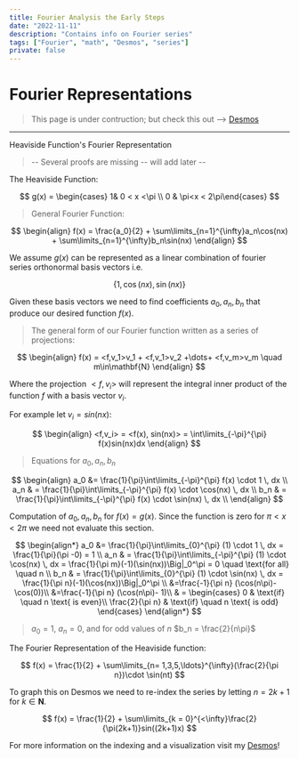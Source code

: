 ```yaml
---
title: Fourier Analysis the Early Steps
date: "2022-11-11"
description: "Contains info on Fourier series"
tags: ["Fourier", "math", "Desmos", "series"]
private: false
---
```


# Fourier Representations

> This page is under contruction; but check this out --> [Desmos](https://www.desmos.com/calculator/mdtszxxhg4)

---

Heaviside Function's Fourier Representation

> -- Several proofs are missing -- will add later --

The Heaviside Function:

$$
g(x) = \begin{cases} 1& 0 < x <\pi \\ 0 & \pi<x < 2\pi\end{cases}
$$

> General Fourier Function:

$$
\begin{align}
f(x) = \frac{a_0}{2} + \sum\limits_{n=1}^{\infty}a_n\cos(nx) + \sum\limits_{n=1}^{\infty}b_n\sin(nx)
\end{align}
$$

We assume $g(x)$ can be represented as a linear combination of fourier series orthonormal basis vectors i.e.

$$
\{1,\cos(nx),\sin(nx)\}
$$

Given these basis vectors we need to find coefficients $a_0, a_n, b_n$ that produce our desired function $f(x)$.

> The general form of our Fourier function written as a series of projections:

$$
\begin{align}
    f(x) = <f,v_1>v_1 + <f,v_1>v_2 +\dots+ <f,v_m>v_m \quad m\in\mathbf{N}
\end{align}
$$

Where the projection $<f,v_i>$ will represent the integral inner product of the function $f$ with a basis vector $v_i$.

For example let $v_i = sin(nx)$:

$$
\begin{align}
    <f,v_i> = <f(x), sin(nx)> = \int\limits_{-\pi}^{\pi} f(x)sin(nx)dx
\end{align}
$$

> Equations for $a_0, a_n, b_n$

$$
\begin{align}
    a_0 &= \frac{1}{\pi}\int\limits_{-\pi}^{\pi} f(x) \cdot 1 \, dx \\
    a_n & = \frac{1}{\pi}\int\limits_{-\pi}^{\pi} f(x) \cdot \cos(nx) \, dx \\
    b_n & = \frac{1}{\pi}\int\limits_{-\pi}^{\pi} f(x) \cdot \sin(nx) \, dx \\
\end{align}
$$

Computation of $a_0, a_n, b_n$ for $f(x) = g(x)$. Since the function is zero for $\pi<x<2\pi$ we need not evaluate this section.

$$
\begin{align*}
    a_0 &= \frac{1}{\pi}\int\limits_{0}^{\pi} (1) \cdot 1 \, dx = \frac{1}{\pi}(\pi -0) = 1 \\
    a_n & = \frac{1}{\pi}\int\limits_{-\pi}^{\pi} (1) \cdot \cos(nx) \, dx
     = \frac{1}{\pi m}(-1)(\sin(nx))\Big|_0^\pi
     = 0 \quad \text{for all} \quad n \\
    b_n & = \frac{1}{\pi}\int\limits_{0}^{\pi} (1) \cdot \sin(nx) \, dx
     = \frac{1}{\pi n}(-1)(\cos(nx))\Big|_0^\pi \\
     &=\frac{-1}{\pi n} (\cos(n\pi)- \cos(0))\\
     &=\frac{-1}{\pi n} (\cos(n\pi)- 1)\\
     & =
     \begin{cases}
     0 & \text{if} \quad n \text{ is even}\\
     \frac{2}{\pi n} & \text{if} \quad n \text{ is odd}
     \end{cases}
\end{align*}
$$

> $a_0 = 1$, $a_n = 0$, and for odd values of $n$ $b_n = \frac{2}{n\pi}$

The Fourier Representation of the Heaviside function:

$$
f(x) = \frac{1}{2} + \sum\limits_{n= 1,3,5,\ldots}^{\infty}(\frac{2}{\pi n})\cdot \sin(nt)
$$

To graph this on Desmos we need to re-index the series by letting $n = 2k +1$ for $k\in \mathbf{N}$.

$$
f(x) = \frac{1}{2} + \sum\limits_{k = 0}^{<\infty}\frac{2}{\pi(2k+1)}sin((2k+1)x)
$$

For more information on the indexing and a visualization visit my [Desmos](https://www.desmos.com/calculator/mdtszxxhg4)!

